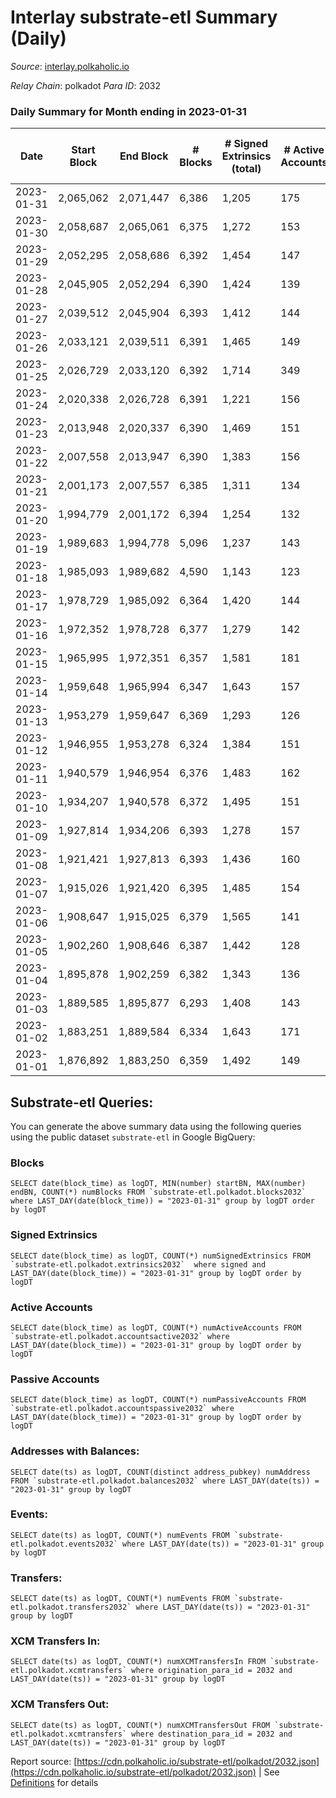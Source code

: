 # Interlay substrate-etl Summary (Daily)

_Source_: [interlay.polkaholic.io](https://interlay.polkaholic.io)

*Relay Chain*: polkadot
*Para ID*: 2032



### Daily Summary for Month ending in 2023-01-31


| Date | Start Block | End Block | # Blocks | # Signed Extrinsics (total) | # Active Accounts | # Passive | # New | # Addresses with Balances | # Events | # Transfers | # XCM Transfers In | # XCM Transfers Out | Issues | 
| ---- | ----------- | --------- | -------- | --------------------------- | ----------------- | --------- | ----- | ------------------------- | -------- | ----------- | ------------------ | ------------------- | ------ |
| 2023-01-31 | 2,065,062 | 2,071,447 | 6,386 | 1,205 | 175 | 28 | 11 | 11,058 | 57,408 | 6,624 ($30,447.29) | 16 ($4,937.47) | 22 ($1,947.68) |  |
| 2023-01-30 | 2,058,687 | 2,065,061 | 6,375 | 1,272 | 153 | 37 | 12 | 11,047 | 57,550 | 6,587 ($52,401.19) | 45 ($8,185.26) | 28 ($2,229.69) |  |
| 2023-01-29 | 2,052,295 | 2,058,686 | 6,392 | 1,454 | 147 | 20 | 8 | 11,035 | 58,244 | 6,556 ($24,807.37) | 16 ($1,292.23) | 19 ($722.28) |  |
| 2023-01-28 | 2,045,905 | 2,052,294 | 6,390 | 1,424 | 139 | 21 | 6 | 11,027 | 58,106 | 6,545 ($19,145.80) | 9 ($359.74) | 17 ($1,011.13) |  |
| 2023-01-27 | 2,039,512 | 2,045,904 | 6,393 | 1,412 | 144 | 20 | 9 | 11,021 | 57,973 | 6,550 ($31,500.11) | 6 ($2,258.46) | 11 ($632.60) |  |
| 2023-01-26 | 2,033,121 | 2,039,511 | 6,391 | 1,465 | 149 | 23 | 13 | 11,012 | 58,332 | 6,581 ($30,818.37) | 12 ($1,306.89) | 21 ($12,573.77) |  |
| 2023-01-25 | 2,026,729 | 2,033,120 | 6,392 | 1,714 | 349 | 19 | 9 | 10,999 | 59,478 | 6,789 ($171,924.32) | 22 ($2,481.62) | 20 ($477.60) |  |
| 2023-01-24 | 2,020,338 | 2,026,728 | 6,391 | 1,221 | 156 | 23 | 6 | 10,990 | 57,303 | 6,578 ($19,497.84) | 20 ($1,513.12) | 16 ($349.12) |  |
| 2023-01-23 | 2,013,948 | 2,020,337 | 6,390 | 1,469 | 151 | 22 | 5 | 10,984 | 58,409 | 6,612 ($43,049.97) | 22 ($2,332.67) | 37 ($4,416.29) |  |
| 2023-01-22 | 2,007,558 | 2,013,947 | 6,390 | 1,383 | 156 | 13 | 3 | 10,979 | 58,133 | 6,573 ($35,807.37) | 20 ($20,756.84) | 22 ($3,419.81) |  |
| 2023-01-21 | 2,001,173 | 2,007,557 | 6,385 | 1,311 | 134 | 20 | 7 | 10,976 | 57,523 | 6,544 ($27,600.46) | 12 ($1,391.92) | 20 ($1,198.58) |  |
| 2023-01-20 | 1,994,779 | 2,001,172 | 6,394 | 1,254 | 132 | 26 | 11 | 10,969 | 57,408 | 6,552 ($23,573.40) | 21 ($4,114.36) | 20 ($2,744.86) |  |
| 2023-01-19 | 1,989,683 | 1,994,778 | 5,096 | 1,237 | 143 | 18 | 7 | 10,958 | 47,139 | 5,265 ($27,239.11) | 16 ($2,119.10) | 20 ($927.11) |  |
| 2023-01-18 | 1,985,093 | 1,989,682 | 4,590 | 1,143 | 123 | 21 | 4 | 10,951 | 42,477 | 4,744 ($47,973.42) | 21 ($29,870.59) | 19 ($13,745.08) |  |
| 2023-01-17 | 1,978,729 | 1,985,092 | 6,364 | 1,420 | 144 | 24 | 8 | 10,947 | 58,047 | 6,539 ($37,647.29) | 18 ($951.03) | 20 ($1,508.37) |  |
| 2023-01-16 | 1,972,352 | 1,978,728 | 6,377 | 1,279 | 142 | 31 | 18 | 10,939 | 57,574 | 6,587 ($33,984.55) | 20 ($6,125.10) | 20 ($640.22) |  |
| 2023-01-15 | 1,965,995 | 1,972,351 | 6,357 | 1,581 | 181 | 18 | 6 | 10,921 | 58,719 | 6,577 ($28,004.40) | 26 ($3,222.12) | 33 ($1,395.39) |  |
| 2023-01-14 | 1,959,648 | 1,965,994 | 6,347 | 1,643 | 157 | 17 | 7 | 10,915 | 59,217 | 6,639 ($70,063.09) | 56 ($35,038.79) | 58 ($342,427.72) |  |
| 2023-01-13 | 1,953,279 | 1,959,647 | 6,369 | 1,293 | 126 | 18 | 2 | 10,908 | 57,251 | 6,535 ($33,445.81) | 11 ($283.09) | 19 ($1,040.32) |  |
| 2023-01-12 | 1,946,955 | 1,953,278 | 6,324 | 1,384 | 151 | 27 | 9 | 10,906 | 57,434 | 6,511 ($53,337.18) | 23 ($48,134.13) | 18 ($14,746.05) |  |
| 2023-01-11 | 1,940,579 | 1,946,954 | 6,376 | 1,483 | 162 | 37 | 18 | 10,897 | 58,480 | 6,648 ($47,383.78) | 19 ($1,234.69) | 35 ($2,413.36) |  |
| 2023-01-10 | 1,934,207 | 1,940,578 | 6,372 | 1,495 | 151 | 24 | 9 | 10,879 | 58,415 | 6,566 ($26,843.33) | 14 ($3,948.77) | 18 ($1,134.49) |  |
| 2023-01-09 | 1,927,814 | 1,934,206 | 6,393 | 1,278 | 157 | 19 | 6 | 10,870 | 57,668 | 6,598 ($33,391.20) | 20 ($5,363.35) | 38 ($3,716.35) |  |
| 2023-01-08 | 1,921,421 | 1,927,813 | 6,393 | 1,436 | 160 | 15 | 6 | 10,864 | 58,285 | 6,558 ($22,926.46) | 11 ($1,317.74) | 16 ($316.80) |  |
| 2023-01-07 | 1,915,026 | 1,921,420 | 6,395 | 1,485 | 154 | 19 | 6 | 10,858 | 58,488 | 6,571 ($42,244.31) | 14 ($2,649.60) | 17 ($831.59) |  |
| 2023-01-06 | 1,908,647 | 1,915,025 | 6,379 | 1,565 | 141 | 18 | 6 | 10,852 | 58,702 | 6,568 ($54,264.00) | 27 ($5,415.51) | 22 ($11,153.16) |  |
| 2023-01-05 | 1,902,260 | 1,908,646 | 6,387 | 1,442 | 128 | 14 | 1 | 10,846 | 58,256 | 6,554 ($32,123.11) | 6 ($80.73) | 15 ($1,943.45) |  |
| 2023-01-04 | 1,895,878 | 1,902,259 | 6,382 | 1,343 | 136 | 15 | 7 | 10,845 | 57,696 | 6,563 ($48,711.43) | 19 ($1,396.46) | 23 ($1,707.92) |  |
| 2023-01-03 | 1,889,585 | 1,895,877 | 6,293 | 1,408 | 143 | 23 | 9 | 10,838 | 57,366 | 6,467 ($10,959.34) | 11 ($485.84) | 21 ($377.61) |  |
| 2023-01-02 | 1,883,251 | 1,889,584 | 6,334 | 1,643 | 171 | 21 | 3 | 10,829 | 59,188 | 6,644 ($34,893.12) | 35 ($3,054.40) | 53 ($7,188.81) |  |
| 2023-01-01 | 1,876,892 | 1,883,250 | 6,359 | 1,492 | 149 | 17 | 6 | 10,826 | 58,340 | 6,605 ($26,744.78) | 13 ($25,571.77) | 38 ($3,873.26) |  |

## Substrate-etl Queries:
You can generate the above summary data using the following queries using the public dataset `substrate-etl` in Google BigQuery:


### Blocks
```
SELECT date(block_time) as logDT, MIN(number) startBN, MAX(number) endBN, COUNT(*) numBlocks FROM `substrate-etl.polkadot.blocks2032`  where LAST_DAY(date(block_time)) = "2023-01-31" group by logDT order by logDT
```


### Signed Extrinsics
```
SELECT date(block_time) as logDT, COUNT(*) numSignedExtrinsics FROM `substrate-etl.polkadot.extrinsics2032`  where signed and LAST_DAY(date(block_time)) = "2023-01-31" group by logDT order by logDT
```


### Active Accounts
```
SELECT date(block_time) as logDT, COUNT(*) numActiveAccounts FROM `substrate-etl.polkadot.accountsactive2032` where LAST_DAY(date(block_time)) = "2023-01-31" group by logDT order by logDT
```


### Passive Accounts
```
SELECT date(block_time) as logDT, COUNT(*) numPassiveAccounts FROM `substrate-etl.polkadot.accountspassive2032` where LAST_DAY(date(block_time)) = "2023-01-31" group by logDT order by logDT
```


### Addresses with Balances:
```
SELECT date(ts) as logDT, COUNT(distinct address_pubkey) numAddress FROM `substrate-etl.polkadot.balances2032` where LAST_DAY(date(ts)) = "2023-01-31" group by logDT
```


### Events:
```
SELECT date(ts) as logDT, COUNT(*) numEvents FROM `substrate-etl.polkadot.events2032` where LAST_DAY(date(ts)) = "2023-01-31" group by logDT
```


### Transfers:
```
SELECT date(ts) as logDT, COUNT(*) numEvents FROM `substrate-etl.polkadot.transfers2032` where LAST_DAY(date(ts)) = "2023-01-31" group by logDT
```


### XCM Transfers In:
```
SELECT date(ts) as logDT, COUNT(*) numXCMTransfersIn FROM `substrate-etl.polkadot.xcmtransfers` where origination_para_id = 2032 and LAST_DAY(date(ts)) = "2023-01-31" group by logDT
```


### XCM Transfers Out:
```
SELECT date(ts) as logDT, COUNT(*) numXCMTransfersOut FROM `substrate-etl.polkadot.xcmtransfers` where destination_para_id = 2032 and LAST_DAY(date(ts)) = "2023-01-31" group by logDT
```



Report source: [https://cdn.polkaholic.io/substrate-etl/polkadot/2032.json](https://cdn.polkaholic.io/substrate-etl/polkadot/2032.json) | See [Definitions](/DEFINITIONS.md) for details
